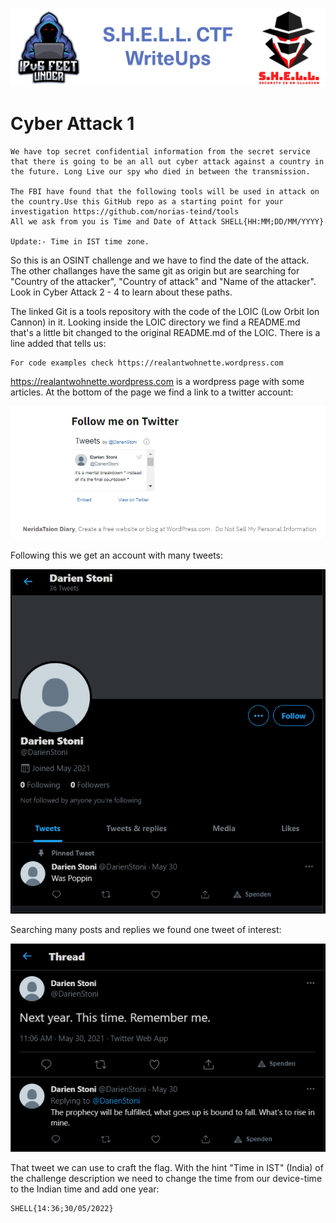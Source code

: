 ![S.H.E.L.L.CTF](../../banner.png)

# Cyber Attack 1

```
We have top secret confidential information from the secret service that there is going to be an all out cyber attack against a country in the future. Long Live our spy who died in between the transmission.

The FBI have found that the following tools will be used in attack on the country.Use this GitHub repo as a starting point for your investigation https://github.com/norias-teind/tools
All we ask from you is Time and Date of Attack SHELL{HH:MM;DD/MM/YYYY}

Update:- Time in IST time zone.
```

So this is an OSINT challenge and we have to find the date of the attack. The other challanges have the same git as origin but are searching for "Country of the attacker", "Country of attack" and "Name of the attacker". Look in Cyber Attack 2 - 4 to learn about these paths.

The linked Git is a tools repository with the code of the LOIC (Low Orbit Ion Cannon) in it. Looking inside the LOIC directory we find a README.md that's a little bit changed to the original README.md of the LOIC. 
There is a line added that tells us:
```
For code examples check https://realantwohnette.wordpress.com
```
https://realantwohnette.wordpress.com is a wordpress page with some articles. At the bottom of the page we find a link to a twitter account:

![twitter](images/twitter_link.PNG)

Following this we get an account with many tweets:

![twitter_acc](images/twitter.PNG)

Searching many posts and replies we found one tweet of interest:

![tweet](images/tweet.PNG)

That tweet we can use to craft the flag. With the hint "Time in IST" (India) of the challenge description we need to change the time from our device-time to the Indian time and add one year:
```
SHELL{14:36;30/05/2022}
```
